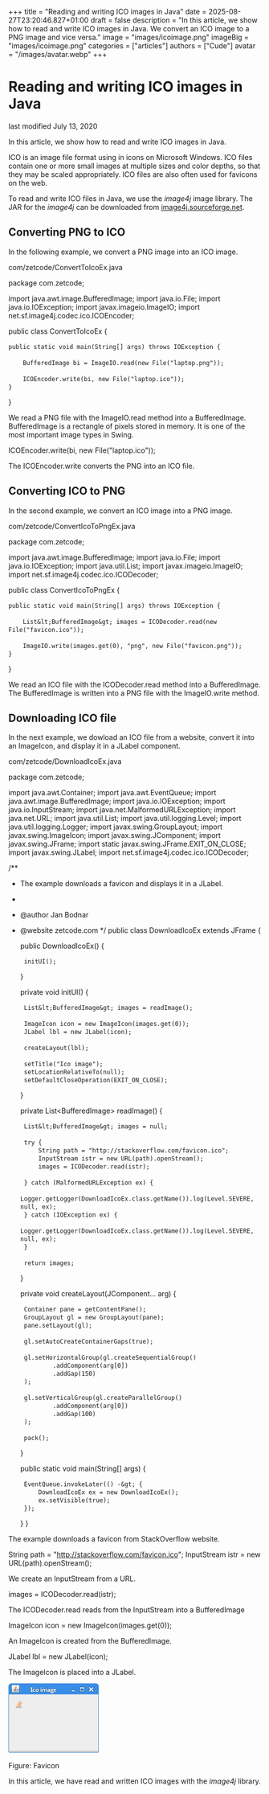 +++
title = "Reading and writing ICO images in Java"
date = 2025-08-27T23:20:46.827+01:00
draft = false
description = "In this article, we show how to read and write ICO images in Java. We convert an ICO image to a PNG image and vice versa."
image = "images/icoimage.png"
imageBig = "images/icoimage.png"
categories = ["articles"]
authors = ["Cude"]
avatar = "/images/avatar.webp"
+++

# Reading and writing ICO images in Java

last modified July 13, 2020 

In this article, we show how to read and write ICO images in Java.

ICO is an image file format using in icons on Microsoft Windows.
ICO files contain one or more small images at multiple sizes and color depths,
so that they may be scaled appropriately. ICO files are also often used for
favicons on the web.

To read and write ICO files in Java, we use the *image4j* image library.
The JAR for the *image4j* can be downloaded from 
[image4j.sourceforge.net](http://image4j.sourceforge.net).

## Converting PNG to ICO

In the following example, we convert a PNG image into an ICO image.

com/zetcode/ConvertToIcoEx.java
  

package com.zetcode;

import java.awt.image.BufferedImage;
import java.io.File;
import java.io.IOException;
import javax.imageio.ImageIO;
import net.sf.image4j.codec.ico.ICOEncoder;

public class ConvertToIcoEx {

    public static void main(String[] args) throws IOException {
        
        BufferedImage bi = ImageIO.read(new File("laptop.png"));
        
        ICOEncoder.write(bi, new File("laptop.ico"));
    }
}

We read a PNG file with the ImageIO.read method into
a BufferedImage. BufferedImage is a rectangle of 
pixels stored in memory. It is one of the most important image types in Swing. 

ICOEncoder.write(bi, new File("laptop.ico"));

The ICOEncoder.write converts the PNG into an ICO file.

## Converting ICO to PNG

In the second example, we convert an ICO image into a PNG image.

com/zetcode/ConvertIcoToPngEx.java
  

package com.zetcode;

import java.awt.image.BufferedImage;
import java.io.File;
import java.io.IOException;
import java.util.List;
import javax.imageio.ImageIO;
import net.sf.image4j.codec.ico.ICODecoder;

public class ConvertIcoToPngEx {

    public static void main(String[] args) throws IOException {
        
        List&lt;BufferedImage&gt; images = ICODecoder.read(new File("favicon.ico"));
        
        ImageIO.write(images.get(0), "png", new File("favicon.png"));
    }
}

We read an ICO file with the ICODecoder.read method into a BufferedImage. 
The BufferedImage is written into a PNG file with the ImageIO.write method.

## Downloading ICO file

In the next example, we dowload an ICO file from a website, convert it
into an ImageIcon, and display it in a JLabel 
component.

com/zetcode/DownloadIcoEx.java
  

package com.zetcode;

import java.awt.Container;
import java.awt.EventQueue;
import java.awt.image.BufferedImage;
import java.io.IOException;
import java.io.InputStream;
import java.net.MalformedURLException;
import java.net.URL;
import java.util.List;
import java.util.logging.Level;
import java.util.logging.Logger;
import javax.swing.GroupLayout;
import javax.swing.ImageIcon;
import javax.swing.JComponent;
import javax.swing.JFrame;
import static javax.swing.JFrame.EXIT_ON_CLOSE;
import javax.swing.JLabel;
import net.sf.image4j.codec.ico.ICODecoder;

/**
 * The example downloads a favicon and displays it in a JLabel.
 *
 * @author Jan Bodnar
 * @website zetcode.com
 */
public class DownloadIcoEx extends JFrame {

    public DownloadIcoEx() {

        initUI();
    }

    private void initUI() {

        List&lt;BufferedImage&gt; images = readImage();

        ImageIcon icon = new ImageIcon(images.get(0));
        JLabel lbl = new JLabel(icon);

        createLayout(lbl);

        setTitle("Ico image");
        setLocationRelativeTo(null);
        setDefaultCloseOperation(EXIT_ON_CLOSE);
    }

    private List&lt;BufferedImage&gt; readImage() {

        List&lt;BufferedImage&gt; images = null;

        try {
            String path = "http://stackoverflow.com/favicon.ico";
            InputStream istr = new URL(path).openStream();
            images = ICODecoder.read(istr);

        } catch (MalformedURLException ex) {
            Logger.getLogger(DownloadIcoEx.class.getName()).log(Level.SEVERE, null, ex);
        } catch (IOException ex) {
            Logger.getLogger(DownloadIcoEx.class.getName()).log(Level.SEVERE, null, ex);
        }

        return images;
    }

    private void createLayout(JComponent... arg) {

        Container pane = getContentPane();
        GroupLayout gl = new GroupLayout(pane);
        pane.setLayout(gl);

        gl.setAutoCreateContainerGaps(true);

        gl.setHorizontalGroup(gl.createSequentialGroup()
                .addComponent(arg[0])
                .addGap(150)
        );

        gl.setVerticalGroup(gl.createParallelGroup()
                .addComponent(arg[0])
                .addGap(100)
        );

        pack();
    }

    public static void main(String[] args) {

        EventQueue.invokeLater(() -&gt; {
            DownloadIcoEx ex = new DownloadIcoEx();
            ex.setVisible(true);
        });
    }
}

The example downloads a favicon from StackOverflow website.

String path = "http://stackoverflow.com/favicon.ico";
InputStream istr = new URL(path).openStream();

We create an InputStream from a URL.

images = ICODecoder.read(istr);

The ICODecoder.read reads from the InputStream
into a BufferedImage

ImageIcon icon = new ImageIcon(images.get(0));

An ImageIcon is created from the BufferedImage.

JLabel lbl = new JLabel(icon);

The ImageIcon is placed into a JLabel.

![icoimage.png](images/icoimage.png)

Figure: Favicon

In this article, we have read and written ICO images with the *image4j*
library.